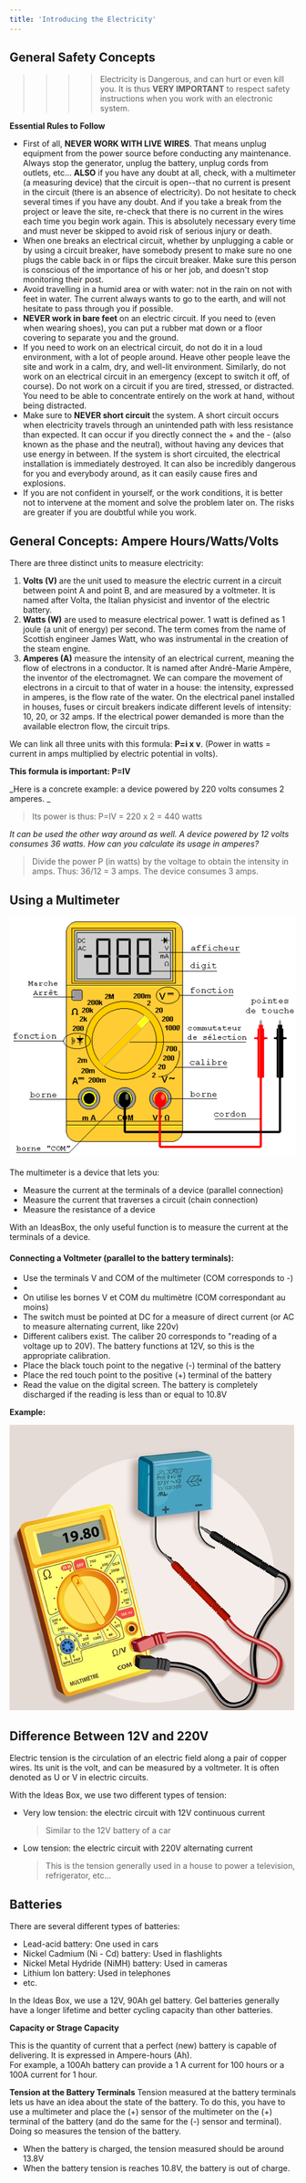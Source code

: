 ```yaml
---
title: 'Introducing the Electricity'
---
```


## General Safety Concepts

>>>>Electricity is Dangerous, and can hurt or even kill you.  It is thus **VERY IMPORTANT** to respect safety instructions when you work with an electronic system.

**Essential Rules to Follow**

* First of all, **NEVER WORK WITH LIVE WIRES**.  That means unplug equipment from the power source before conducting any maintenance.  Always stop the generator, unplug the battery, unplug cords from outlets, etc...  **ALSO** if you have any doubt at all, check, with a multimeter (a measuring device) that the circuit is open--that no current is present in the circuit (there is an absence of electricity). Do not hesitate to check several times if you have any doubt.  And if you take a break from the project or leave the site, re-check that there is no current in the wires each time you begin work again.  This is absolutely necessary every time and must never be skipped to avoid risk of serious injury or death.
* When one breaks an electrical circuit, whether by unplugging a cable or by using a circuit breaker, have somebody present to make sure no one plugs the cable back in or flips the circuit breaker.  Make sure this person is conscious of the importance of his or her job, and doesn't stop monitoring their post. 
* Avoid travelling in a humid area or with water: not in the rain on not with feet in water.  The current always wants to go to the earth, and will not hesitate to pass through you if possible. 
* **NEVER work in bare feet** on an electric circuit.  If you need to (even when wearing shoes), you can put a rubber mat down or a floor covering to separate you and the ground.
* If you need to work on an electrical circuit, do not do it in a loud environment, with a lot of people around.  Heave other people leave the site and work in a calm, dry, and well-lit environment.  Similarly, do not work on an electrical circuit in an emergency (except to switch it off, of course).  Do not work on a circuit if you are tired, stressed, or distracted.  You need to be able to concentrate entirely on the work at hand, without being distracted. 
* Make sure to **NEVER short circuit** the system.  A short circuit occurs when electricity travels through an unintended path with less resistance than expected.  It can occur if you directly connect the + and the - (also known as the phase and the neutral), without having any devices that use energy in between.  If the system is short circuited, the electrical installation is immediately destroyed.  It can also be incredibly dangerous for you and everybody around, as it can easily cause fires and explosions.  
* If you are not confident in yourself, or the work conditions, it is better not to intervene at the moment and solve the problem later on.  The risks are greater if you are doubtful while you work. 

## General Concepts: Ampere Hours/Watts/Volts

There are three distinct units to measure electricity:  
1. **Volts (V)** are the unit used to measure the electric current in a circuit between point A and point B, and are measured by a voltmeter.  It is named after Volta, the Italian physicist and inventor of the electric battery.  
2. **Watts (W)** are used to measure electrical power.  1 watt is defined as 1 joule (a unit of energy) per second.  The term comes from the name of Scottish engineer James Watt, who was instrumental in the creation of the steam engine.  
3. **Amperes (A)** measure the intensity of an electrical current, meaning the flow of electrons in a conductor.  It is named after André-Marie Ampère, the inventor of the electromagnet.
We can compare the movement of electrons in a circuit to that of water in a house: the intensity, expressed in amperes, is the flow rate of the water.  On the electrical panel installed in houses, fuses or circuit breakers indicate different levels of intensity: 10, 20, or 32 amps.  If the electrical power demanded is more than the available electron flow, the circuit trips.  

We can link all three units with this formula: **P=i x v**.  (Power in watts = current in amps multiplied by electric potential in volts).

**This formula is important: P=IV**

_Here is a concrete example: a device powered by 220 volts consumes 2 amperes. _

> Its power is thus: P=IV = 220 x 2 = 440 watts

_It can be used the other way around as well.  A device powered by 12 volts consumes 36 watts.  How can you calculate its usage in amperes?_

> Divide the power P (in watts) by the voltage to obtain the intensity in amps.  Thus: 36/12 = 3 amps.  The device consumes 3 amps.

## Using a Multimeter 

![](dmmnew10.gif)

The multimeter is a device that lets you:  
- Measure the current at the terminals of a device (parallel connection)
- Measure the current that traverses a circuit (chain connection)
- Measure the resistance of a device

With an IdeasBox, the only useful function is to measure the current at the terminals of a device. 

#### Connecting a Voltmeter (parallel to the battery terminals):
- Use the terminals V and COM of the multimeter (COM corresponds to -)
- 
- On utilise les bornes V et COM du multimètre (COM correspondant au moins)  
- The switch must be pointed at DC for a measure of direct current (or AC to measure alternating current, like 220v) 
- Different calibers exist.  The caliber 20 corresponds to "reading of a voltage up to 20V).  The battery functions at 12V, so this is the appropriate calibration.
- Place the black touch point to the negative (-) terminal of the battery
- Place the red touch point to the positive (+) terminal of the battery
- Read the value on the digital screen.  The battery is completely discharged if the reading is less than or equal to 10.8V

**Example:**

![](467517-tester-condensateur-3-3-main-12994453.jpg)

## Difference Between 12V and 220V

Electric tension is the circulation of an electric field along a pair of copper wires.  Its unit is the volt, and can be measured by a voltmeter.  It is often denoted as U or V in electric circuits.

With the Ideas Box, we use two different types of tension:

* Very low tension: the electric circuit with 12V continuous current

  > Similar to the 12V battery of a car

* Low tension: the electric circuit with 220V alternating current

  > This is the tension generally used in a house to power a television, refrigerator, etc...

## Batteries

There are several different types of batteries: 

* Lead-acid battery: One used in cars
* Nickel Cadmium (Ni - Cd) battery: Used in flashlights
* Nickel Metal Hydride (NiMH) battery: Used in cameras
* Lithium Ion battery: Used in telephones
* etc.

In the Ideas Box, we use a 12V, 90Ah gel battery.
Gel batteries generally have a longer lifetime and better cycling capacity than other batteries.

**Capacity or Strage Capacity**

This is the quantity of current that a perfect (new) battery is capable of delivering.  It is expressed in Ampere-hours (Ah).  
For example, a 100Ah battery can provide a 1 A current for 100 hours or a 100A current for 1 hour.

**Tension at the Battery Terminals**
Tension measured at the battery terminals lets us have an idea about the state of the battery.  To do this, you have to use a multimeter and place the (+) sensor of the multimeter on the (+) terminal of the battery (and do the same for the (-) sensor and terminal).  Doing so measures the tension of the battery.

* When the battery is charged, the tension measured should be around 13.8V
* When the battery tension is reaches 10.8V, the battery is out of charge.